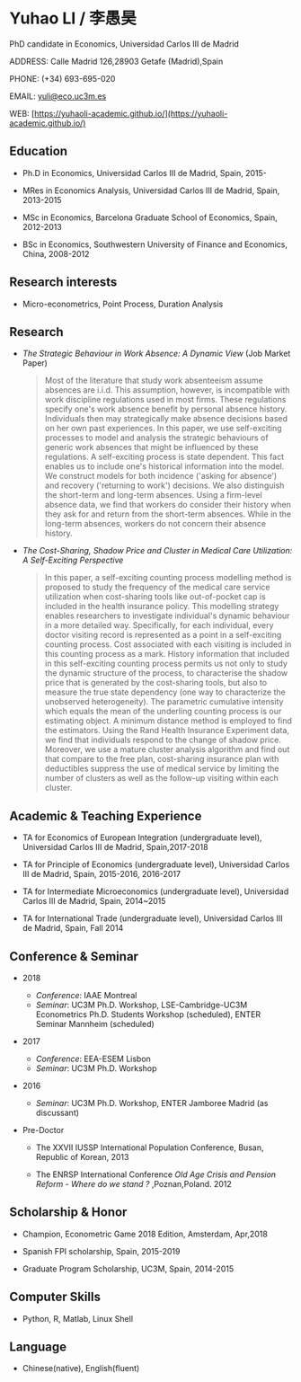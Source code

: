 
# Yuhao LI / 李愚昊
PhD candidate in Economics, Universidad Carlos III de Madrid

ADDRESS: Calle Madrid 126,28903 Getafe (Madrid),Spain

PHONE: (+34) 693-695-020

EMAIL: [yuli@eco.uc3m.es](mailto:yuli@eco.uc3m.es)

WEB: [https://yuhaoli-academic.github.io/](https://yuhaoli-academic.github.io/)


## Education

* Ph.D in Economics, Universidad Carlos III de Madrid, Spain, 2015-

* MRes in Economics Analysis, Universidad Carlos III de Madrid, Spain, 2013-2015

* MSc in Economics, Barcelona Graduate School of Economics, Spain, 2012-2013

* BSc in Economics, Southwestern University of Finance and Economics, China, 2008-2012

## Research interests

* Micro-econometrics, Point Process, Duration Analysis

## Research

* _The Strategic Behaviour in Work Absence: A Dynamic View_ (Job Market Paper)
  > Most of the literature that study work absenteeism assume absences are i.i.d. This assumption, however, is incompatible with work discipline regulations used in most firms. These regulations specify one's work absence benefit by personal absence history. Individuals then may strategically make absence decisions based on her own past experiences. In this paper, we use self-exciting processes to model and analysis the strategic behaviours of generic work absences that might be influenced by these regulations. A self-exciting process is state dependent. This fact enables us to include one's historical information into the model. We construct models for both incidence ('asking for absence') and recovery ('returning to work') decisions. We also distinguish the short-term and long-term absences. Using a firm-level absence data, we find that workers do consider their history when they ask for and return from the short-term absences. While in the long-term absences, workers do not concern their absence history. 

* _The Cost-Sharing, Shadow Price and Cluster in Medical Care Utilization: A Self-Exciting Perspective_
	> In this paper, a self-exciting counting process modelling method is proposed to study the frequency of the medical care service utilization when cost-sharing tools like out-of-pocket cap is included in the health insurance policy. This modelling strategy enables researchers to investigate individual's dynamic behaviour in a more detailed way. Specifically, for each individual, every doctor visiting record is represented as a point in a self-exciting counting process. Cost associated with each visiting is included in this counting process as a mark. History information that included in this self-exciting counting process permits us not only to study the dynamic structure of the process, to characterise the shadow price that is generated by the cost-sharing tools, but also to measure the true state dependency (one way to characterize the unobserved heterogeneity). The parametric cumulative intensity which equals the mean of the underling counting process is our estimating object. A minimum distance method is employed to find the estimators. Using the Rand Health Insurance Experiment data, we find that individuals respond to the change of shadow price. Moreover, we use a mature cluster analysis algorithm and find out that compare to the free plan, cost-sharing insurance plan with deductibles suppress the use of medical service by limiting the number of clusters as well as the follow-up visiting within each cluster. 


## Academic & Teaching Experience

* TA for Economics of European Integration (undergraduate level), Universidad Carlos III de Madrid, Spain,2017-2018

* TA for Principle of Economics (undergraduate level), Universidad Carlos III de Madrid, Spain, 2015-2016, 2016-2017

* TA for Intermediate Microeconomics (undergraduate level), Universidad Carlos III de Madrid, Spain, 2014~2015

* TA for International Trade (undergraduate level), Universidad Carlos III de Madrid, Spain, Fall 2014

## Conference & Seminar
* 2018
  - *Conference*: IAAE Montreal
  - *Seminar*: UC3M Ph.D. Workshop, LSE-Cambridge-UC3M Econometrics Ph.D. Students Workshop (scheduled), ENTER Seminar Mannheim (scheduled)


* 2017
  - *Conference*: EEA-ESEM Lisbon
  - *Seminar*: UC3M Ph.D. Workshop

* 2016
  - *Seminar*: UC3M Ph.D. Workshop, ENTER Jamboree Madrid (as discussant)
  

* Pre-Doctor
  - The XXVII IUSSP International Population Conference, Busan, Republic of Korean, 2013

  - The ENRSP International Conference *Old Age Crisis and Pension Reform - Where do we stand ?* ,Poznan,Poland. 2012

## Scholarship & Honor 
* Champion, Econometric Game 2018 Edition, Amsterdam, Apr,2018

* Spanish FPI scholarship, Spain, 2015-2019

* Graduate Program Scholarship, UC3M, Spain, 2014-2015

## Computer Skills

* Python, R, Matlab, Linux Shell

## Language

* Chinese(native), English(fluent)
